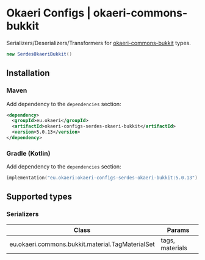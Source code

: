 # Okaeri Configs | okaeri-commons-bukkit

Serializers/Deserializers/Transformers for [okaeri-commons-bukkit](https://github.com/OkaeriPoland/okaeri-commons) types.

```java
new SerdesOkaeriBukkit()
```

## Installation

### Maven

Add dependency to the `dependencies` section:

```xml
<dependency>
  <groupId>eu.okaeri</groupId>
  <artifactId>okaeri-configs-serdes-okaeri-bukkit</artifactId>
  <version>5.0.13</version>
</dependency>
```

### Gradle (Kotlin)

Add dependency to the `dependencies` section:

```kotlin
implementation("eu.okaeri:okaeri-configs-serdes-okaeri-bukkit:5.0.13")
```

## Supported types

### Serializers

| Class | Params |
|-|-|
| eu.okaeri.commons.bukkit.material.TagMaterialSet | tags, materials |

